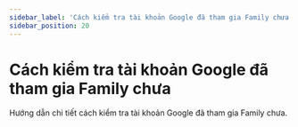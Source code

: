 ```yaml
---
sidebar_label: 'Cách kiểm tra tài khoản Google đã tham gia Family chưa'
sidebar_position: 20
---
```


# Cách kiểm tra tài khoản Google đã tham gia Family chưa

Hướng dẫn chi tiết cách kiểm tra tài khoản Google đã tham gia Family chưa.